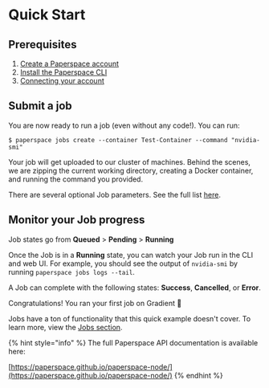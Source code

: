 # Quick Start

## Prerequisites 

1. [Create a Paperspace account ](https://www.paperspace.com/account/signup)
2. [Install the Paperspace CLI ](../cli/install-the-cli.md#installation)
3. [Connecting your account](../cli/install-the-cli.md#connecting-your-account)

## Submit a job

You are now ready to run a job \(even without any code!\). You can run:

```text
$ paperspace jobs create --container Test-Container --command "nvidia-smi"
```

Your job will get uploaded to our cluster of machines. Behind the scenes, we are zipping the current working directory, creating a Docker container, and running the command you provided.

There are several optional Job parameters.  See the full list [here](../jobs/create-a-job.md#job-parameters).

## Monitor your Job progress

Job states go from **Queued** &gt; **Pending** &gt; **Running**

Once the Job is in a **Running** state, you can watch your Job run in the CLI and web UI. For example, you should see the output of `nvidia-smi` by running `paperspace jobs logs --tail`. 

A Job can complete with the following states: **Success**, **Cancelled**, or **Error**.

 Congratulations! You ran your first job on Gradient 🚀

Jobs have a ton of functionality that this quick example doesn't cover.  To learn more, view the [Jobs section](../jobs/create-a-job.md).

{% hint style="info" %}
The full Paperspace API documentation is available here: 

[https://paperspace.github.io/paperspace-node/](https://paperspace.github.io/paperspace-node/)
{% endhint %}

